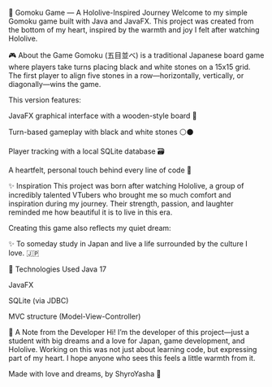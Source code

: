 🌸 Gomoku Game — A Hololive-Inspired Journey
Welcome to my simple Gomoku game built with Java and JavaFX.
This project was created from the bottom of my heart, inspired by the warmth and joy I felt after watching Hololive.

🎮 About the Game
Gomoku (五目並べ) is a traditional Japanese board game where players take turns placing black and white stones on a 15x15 grid. The first player to align five stones in a row—horizontally, vertically, or diagonally—wins the game.

This version features:

JavaFX graphical interface with a wooden-style board 🎋

Turn-based gameplay with black and white stones ⚪⚫

Player tracking with a local SQLite database 🗃️

A heartfelt, personal touch behind every line of code 💖

✨ Inspiration
This project was born after watching Hololive, a group of incredibly talented VTubers who brought me so much comfort and inspiration during my journey. Their strength, passion, and laughter reminded me how beautiful it is to live in this era.

Creating this game also reflects my quiet dream:

✨ To someday study in Japan and live a life surrounded by the culture I love. 🇯🇵

🧠 Technologies Used
Java 17

JavaFX

SQLite (via JDBC)

MVC structure (Model-View-Controller)

💌 A Note from the Developer
Hi! I’m the developer of this project—just a student with big dreams and a love for Japan, game development, and Hololive.
Working on this was not just about learning code, but expressing part of my heart. I hope anyone who sees this feels a little warmth from it.

Made with love and dreams,
by ShyroYasha 🌸
